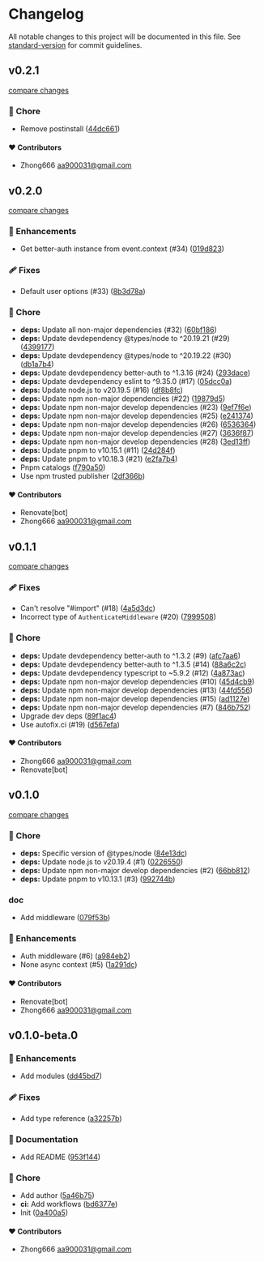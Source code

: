 # Changelog

All notable changes to this project will be documented in this file. See [standard-version](https://github.com/conventional-changelog/standard-version) for commit guidelines.


## v0.2.1

[compare changes](https://github.com/aa900031/nitro-better-auth/compare/v0.2.0...v0.2.1)

### 🏡 Chore

-  Remove postinstall ([44dc661](https://github.com/aa900031/nitro-better-auth/commit/44dc661ada2303db3ff9a830a030b389158c895c))



#### ❤️ Contributors

- Zhong666 <aa900031@gmail.com>

## v0.2.0

[compare changes](https://github.com/aa900031/nitro-better-auth/compare/v0.1.1...v0.2.0)

### 🚀 Enhancements

-  Get better-auth instance from event.context (#34) ([019d823](https://github.com/aa900031/nitro-better-auth/commit/019d823d88fbaf76e71313df8dc2fab3313c2cf9))

### 🩹 Fixes

-  Default user options (#33) ([8b3d78a](https://github.com/aa900031/nitro-better-auth/commit/8b3d78aa5d6d3e1f34f238ce76ce68b55836cfa1))

### 🏡 Chore

-  **deps:** Update all non-major dependencies (#32) ([60bf186](https://github.com/aa900031/nitro-better-auth/commit/60bf1861da934f92b4aa050e76b4e31e9d6b6d57))
-  **deps:** Update devdependency @types/node to ^20.19.21 (#29) ([4399177](https://github.com/aa900031/nitro-better-auth/commit/4399177fd89abdba630e697844ad52eb1686a34b))
-  **deps:** Update devdependency @types/node to ^20.19.22 (#30) ([db1a7b4](https://github.com/aa900031/nitro-better-auth/commit/db1a7b447ffaa81afeeef2535d231137bc002df3))
-  **deps:** Update devdependency better-auth to ^1.3.16 (#24) ([293dace](https://github.com/aa900031/nitro-better-auth/commit/293daceff0bc13cccd9401dc530cd58e535b42cb))
-  **deps:** Update devdependency eslint to ^9.35.0 (#17) ([05dcc0a](https://github.com/aa900031/nitro-better-auth/commit/05dcc0a483964e534478acf430552ef8093a5c9a))
-  **deps:** Update node.js to v20.19.5 (#16) ([df8b8fc](https://github.com/aa900031/nitro-better-auth/commit/df8b8fc1db861c70ba8de52c2ad2b360c0acc005))
-  **deps:** Update npm non-major dependencies (#22) ([19879d5](https://github.com/aa900031/nitro-better-auth/commit/19879d54a919258912c8d60c5ff6ab21c78ee1f2))
-  **deps:** Update npm non-major develop dependencies (#23) ([9ef7f6e](https://github.com/aa900031/nitro-better-auth/commit/9ef7f6e4687d329b990d61eb0b60dba5c527f6df))
-  **deps:** Update npm non-major develop dependencies (#25) ([e241374](https://github.com/aa900031/nitro-better-auth/commit/e2413741f88fe5fa59ec3b50084f04c8487f88ab))
-  **deps:** Update npm non-major develop dependencies (#26) ([6536364](https://github.com/aa900031/nitro-better-auth/commit/65363647fc56c5284fe0cf41121b52ea7cbf6b2b))
-  **deps:** Update npm non-major develop dependencies (#27) ([3636f87](https://github.com/aa900031/nitro-better-auth/commit/3636f87fbca3c10da30f70c5d4f4a214d4586a17))
-  **deps:** Update npm non-major develop dependencies (#28) ([3ed13ff](https://github.com/aa900031/nitro-better-auth/commit/3ed13ff511fbce92c4d6c6567905d2360c8589f9))
-  **deps:** Update pnpm to v10.15.1 (#11) ([24d284f](https://github.com/aa900031/nitro-better-auth/commit/24d284f3152b90f0bb4d68e01d1b938573017601))
-  **deps:** Update pnpm to v10.18.3 (#21) ([e2fa7b4](https://github.com/aa900031/nitro-better-auth/commit/e2fa7b45033d20f4fa74477e5dbb199cd1e084f8))
-  Pnpm catalogs ([f790a50](https://github.com/aa900031/nitro-better-auth/commit/f790a50193367d10922b87900c23ff9351328fda))
-  Use npm trusted publisher ([2df366b](https://github.com/aa900031/nitro-better-auth/commit/2df366bc4bc7a1f32f8d8a9dd77321e60d652168))



#### ❤️ Contributors

- Renovate[bot] 
- Zhong666 <aa900031@gmail.com>

## v0.1.1

[compare changes](https://github.com/aa900031/nitro-better-auth/compare/v0.1.0...v0.1.1)

### 🩹 Fixes

-  Can't resolve "#import" (#18) ([4a5d3dc](https://github.com/aa900031/nitro-better-auth/commit/4a5d3dc311c40f1cf9a9e312a2fa89994913aecb))
-  Incorrect type of `AuthenticateMiddleware` (#20) ([7999508](https://github.com/aa900031/nitro-better-auth/commit/7999508078110fba380eea9ee492ec9fbf6ae80e))

### 🏡 Chore

-  **deps:** Update devdependency better-auth to ^1.3.2 (#9) ([afc7aa6](https://github.com/aa900031/nitro-better-auth/commit/afc7aa6c8715c584ff2154a48aab267808046599))
-  **deps:** Update devdependency better-auth to ^1.3.5 (#14) ([88a6c2c](https://github.com/aa900031/nitro-better-auth/commit/88a6c2ca12074ffbd4ae5e481b7490dae2b4588f))
-  **deps:** Update devdependency typescript to ~5.9.2 (#12) ([4a873ac](https://github.com/aa900031/nitro-better-auth/commit/4a873acc49d4b0787e86146e532df2e9d9c3b3ec))
-  **deps:** Update npm non-major develop dependencies (#10) ([45d4cb9](https://github.com/aa900031/nitro-better-auth/commit/45d4cb9ad2e57759cf1284dacde6d85fc915adfd))
-  **deps:** Update npm non-major develop dependencies (#13) ([44fd556](https://github.com/aa900031/nitro-better-auth/commit/44fd5569a0a37e675ceaa2c26398ed01e45f5859))
-  **deps:** Update npm non-major develop dependencies (#15) ([ad1127e](https://github.com/aa900031/nitro-better-auth/commit/ad1127eed32c02e427f3925f1620006536891934))
-  **deps:** Update npm non-major develop dependencies (#7) ([846b752](https://github.com/aa900031/nitro-better-auth/commit/846b752f46b9e613269bc93e498cd03f6d1cc7b6))
-  Upgrade dev deps ([89f1ac4](https://github.com/aa900031/nitro-better-auth/commit/89f1ac447cd16c611d42fb80d0b47f85bf530871))
-  Use autofix.ci (#19) ([d567efa](https://github.com/aa900031/nitro-better-auth/commit/d567efa4198e5e950315845ca64280db6daba0c7))



#### ❤️ Contributors

- Zhong666 <aa900031@gmail.com>
- Renovate[bot]

## v0.1.0

[compare changes](https://github.com/aa900031/nitro-better-auth/compare/v0.1.0-beta.0...v0.1.0)

### 🏡 Chore

-  **deps:** Specific version of @types/node ([84e13dc](https://github.com/aa900031/nitro-better-auth/commit/84e13dc0f96e220c0ce2cd6abbac5ca2786d035d))
-  **deps:** Update node.js to v20.19.4 (#1) ([0226550](https://github.com/aa900031/nitro-better-auth/commit/02265504102438cd7f7cf6a45cf3433c57899be6))
-  **deps:** Update npm non-major develop dependencies (#2) ([66bb812](https://github.com/aa900031/nitro-better-auth/commit/66bb81235c4a2f9b268fd3ef49ab9d008cf630aa))
-  **deps:** Update pnpm to v10.13.1 (#3) ([992744b](https://github.com/aa900031/nitro-better-auth/commit/992744b8780fe8d8acfaaf0897121ccc5f72c33c))

### doc

-  Add middleware ([079f53b](https://github.com/aa900031/nitro-better-auth/commit/079f53b9794961c218ca6f9ee5207bd1d4b26523))

### 🚀 Enhancements

-  Auth middleware (#6) ([a984eb2](https://github.com/aa900031/nitro-better-auth/commit/a984eb2627d6d91b5f4e083ebf14022ec6d67f1c))
-  None async context (#5) ([1a291dc](https://github.com/aa900031/nitro-better-auth/commit/1a291dc66b1e7d892c9a7f894c95c0f7d2ad6144))



#### ❤️ Contributors

- Renovate[bot] 
- Zhong666 <aa900031@gmail.com>

## v0.1.0-beta.0



### 🚀 Enhancements

-  Add modules ([dd45bd7](https://github.com/aa900031/nitro-better-auth/commit/dd45bd7a80ca409da871720be9170d67e86b05da))

### 🩹 Fixes

-  Add type reference ([a32257b](https://github.com/aa900031/nitro-better-auth/commit/a32257bf56dbea0a76ba573f1e5e543ccc963dcf))

### 📖 Documentation

-  Add README ([953f144](https://github.com/aa900031/nitro-better-auth/commit/953f1445a91ca85dbee2b91dba6cedb427c20ce7))

### 🏡 Chore

-  Add author ([5a46b75](https://github.com/aa900031/nitro-better-auth/commit/5a46b754c0be0098baedf9db2eb2008f473eddcd))
-  **ci:** Add workflows ([bd6377e](https://github.com/aa900031/nitro-better-auth/commit/bd6377e768aed2d2148a371da052fb789d192916))
-  Init ([0a400a5](https://github.com/aa900031/nitro-better-auth/commit/0a400a5bd3c844da859383a22aee827fe2605e31))



#### ❤️ Contributors

- Zhong666 <aa900031@gmail.com>

